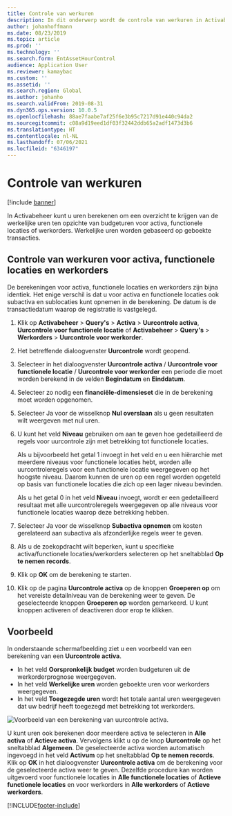 ```yaml
---
title: Controle van werkuren
description: In dit onderwerp wordt de controle van werkuren in Activabeheer uitgelegd.
author: johanhoffmann
ms.date: 08/23/2019
ms.topic: article
ms.prod: ''
ms.technology: ''
ms.search.form: EntAssetHourControl
audience: Application User
ms.reviewer: kamaybac
ms.custom: ''
ms.assetid: ''
ms.search.region: Global
ms.author: johanho
ms.search.validFrom: 2019-08-31
ms.dyn365.ops.version: 10.0.5
ms.openlocfilehash: 88ae7faabe7af25f6e3b95c7217d91e440c94da2
ms.sourcegitcommit: c08a9d19eed1df03f32442ddb65a2adf1473d3b6
ms.translationtype: HT
ms.contentlocale: nl-NL
ms.lasthandoff: 07/06/2021
ms.locfileid: "6346197"
---
```

# <a name="work-hour-control"></a>Controle van werkuren

[!include [banner](../../includes/banner.md)]

 

In Activabeheer kunt u uren berekenen om een overzicht te krijgen van de werkelijke uren ten opzichte van budgeturen voor activa, functionele locaties of werkorders. Werkelijke uren worden gebaseerd op geboekte transacties.

## <a name="work-hour-control-for-assets-functional-locations-and-work-orders"></a>Controle van werkuren voor activa, functionele locaties en werkorders

De berekeningen voor activa, functionele locaties en werkorders zijn bijna identiek. Het enige verschil is dat u voor activa en functionele locaties ook subactiva en sublocaties kunt opnemen in de berekening. De datum is de transactiedatum waarop de registratie is vastgelegd.

1. Klik op **Activabeheer** > **Query's** > **Activa** > **Uurcontrole activa**, **Uurcontrole voor functionele locatie** of **Activabeheer** > **Query's** > **Werkorders** > **Uurcontrole voor werkorder**.

2. Het betreffende dialoogvenster **Uurcontrole** wordt geopend.

3. Selecteer in het dialoogvenster **Uurcontrole activa** / **Uurcontrole voor functionele locatie** / **Uurcontrole voor werkorder** een periode die moet worden berekend in de velden **Begindatum** en **Einddatum**.

4. Selecteer zo nodig een **financiële-dimensieset** die in de berekening moet worden opgenomen.

5. Selecteer Ja voor de wisselknop **Nul overslaan** als u geen resultaten wilt weergeven met nul uren.

6. U kunt het veld **Niveau** gebruiken om aan te geven hoe gedetailleerd de regels voor uurcontrole zijn met betrekking tot functionele locaties. 

    Als u bijvoorbeeld het getal 1 invoegt in het veld en u een hiërarchie met meerdere niveaus voor functionele locaties hebt, worden alle uurcontroleregels voor een functionele locatie weergegeven op het hoogste niveau. Daarom kunnen de uren op een regel worden opgeteld op basis van functionele locaties die zich op een lager niveau bevinden. 
    
    Als u het getal 0 in het veld **Niveau** invoegt, wordt er een gedetailleerd resultaat met alle uurcontroleregels weergegeven op alle niveaus voor functionele locaties waarop deze betrekking hebben.

7. Selecteer Ja voor de wisselknop **Subactiva opnemen** om kosten gerelateerd aan subactiva als afzonderlijke regels weer te geven.

8. Als u de zoekopdracht wilt beperken, kunt u specifieke activa/functionele locaties/werkorders selecteren op het sneltabblad **Op te nemen records**.

9. Klik op **OK** om de berekening te starten.

10. Klik op de pagina **Uurcontrole activa** op de knoppen **Groeperen op** om het vereiste detailniveau van de berekening weer te geven. De geselecteerde knoppen **Groeperen op** worden gemarkeerd. U kunt knoppen activeren of deactiveren door erop te klikken.

## <a name="example"></a>Voorbeeld

In onderstaande schermafbeelding ziet u een voorbeeld van een berekening van een **Uurcontrole activa**.

- In het veld **Oorspronkelijk budget** worden budgeturen uit de werkorderprognose weergegeven. 
- In het veld **Werkelijke uren** worden geboekte uren voor werkorders weergegeven. 
- In het veld **Toegezegde uren** wordt het totale aantal uren weergegeven dat uw bedrijf heeft toegezegd met betrekking tot werkorders.

![Voorbeeld van een berekening van uurcontrole activa.](media/04-controlling-and-reporting.png)

U kunt uren ook berekenen door meerdere activa te selecteren in **Alle activa** of **Actieve activa**. Vervolgens klikt u op de knop **Uurcontrole** op het sneltabblad **Algemeen**. De geselecteerde activa worden automatisch ingevoegd in het veld **Activum** op het sneltabblad **Op te nemen records**. Klik op **OK** in het dialoogvenster **Uurcontrole activa** om de berekening voor de geselecteerde activa weer te geven. Dezelfde procedure kan worden uitgevoerd voor functionele locaties in **Alle functionele locaties** of **Actieve functionele locaties** en voor werkorders in **Alle werkorders** of **Actieve werkorders**.




[!INCLUDE[footer-include](../../../includes/footer-banner.md)]